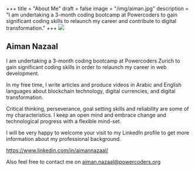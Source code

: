 +++
title = "About Me"
draft = false
image = "/img/aiman.jpg"
description = "I am undertaking a 3-month coding bootcamp at Powercoders to gain significant coding skills to relaunch my career and contribute to digital transformation."
+++
![](/img/aiman.jpg)

## Aiman Nazaal

I am undertaking a 3-month coding bootcamp at Powercoders Zurich to gain significant coding skills in order to relaunch my career in web development.

In my free time, I write articles and produce videos in Arabic and English languages about blockchain technology, digital currencies, and digital transformation. 

Critical thinking, perseverance, goal setting skills and reliability are some of my characteristics. I keep an open mind and embrace change and technological progress with a flexible mind-set.   

I will be very happy to welcome your visit to my LinkedIn profile to get more information about my professional background. 

https://www.linkedin.com/in/aimannazaal/

Also feel free to contact me on aiman.nazaal@powercoders.org 
